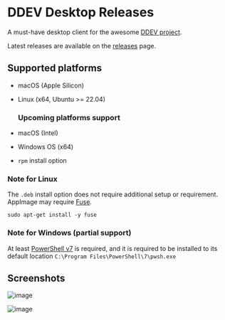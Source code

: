 # DDEV Desktop Releases

A must-have desktop client for the awesome [DDEV project](https://ddev.com/).

Latest releases are available on the [releases](https://github.com/damms005/ddev-desktop-releases/releases) page.

## Supported platforms
- macOS (Apple Silicon)
- Linux (x64, Ubuntu >= 22.04)

  ### Upcoming platforms support
- macOS (Intel)
- Windows OS (x64)
- `rpm` install option

### Note for Linux
The `.deb` install option does not require additional setup or requirement. AppImage may require [Fuse]([url](https://github.com/appimage/appimagekit/wiki/fuse)).
```
sudo apt-get install -y fuse
```

### Note for Windows (partial support)
At least [PowerShell v7](https://learn.microsoft.com/en-us/powershell/scripting/install/installing-powershell-on-windows?view=powershell-7.5#install-powershell-using-winget-recommended) is required, and it is required to be installed to its default location `C:\Program Files\PowerShell\7\pwsh.exe`

## Screenshots
![image](https://github.com/user-attachments/assets/578d6a11-4d6a-4b38-a6bb-ce7b39503ee5)

![image](https://github.com/user-attachments/assets/f6b65018-3b1e-402c-9d03-433b63e7f862)
